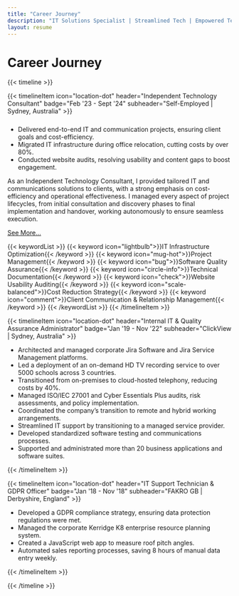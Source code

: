 ```yaml
---
title: "Career Journey"
description: "IT Solutions Specialist | Streamlined Tech | Empowered Teams | Secured Solutions"
layout: resume
---
```


<script>
    function showMore(num, expand){
        var moreId = 'more' + num;
        var expandLinkId = 'expandLink' + num;
        var collapseLinkId = 'collapseLink' + num;
        if (expand){
            document.getElementById(expandLinkId).style.display = "none";
            document.getElementById(collapseLinkId).style.display = "inline";
            document.getElementById(moreId).style.display = "block";
            document.getElementById(moreId).classList.remove('resume-animate-out');
            document.getElementById(moreId).classList.add('resume-animate-in');
        } else {
            function transitionEnd(){
                console.log('end');
                document.getElementById(moreId).style.display = 'none';
                document.getElementById(collapseLinkId).style.display = "none";
                document.getElementById(expandLinkId).style.display = "inline";
                document.getElementById(moreId).removeEventListener('animationend', transitionEnd);
            }
            document.getElementById(moreId).addEventListener('animationend', transitionEnd);  
            
            document.getElementById(moreId).classList.remove('resume-animate-in');
            document.getElementById(moreId).classList.add('resume-animate-out');
                
        }   
        
    }
</script>

# Career Journey

{{< timeline >}}

{{< timelineItem icon="location-dot" header="Independent Technology Consultant" badge="Feb '23 - Sept '24" subheader="Self-Employed | Sydney, Australia" >}}

<ul style="padding-top:10px">
<li>Delivered end-to-end IT and communication projects, ensuring client goals and cost-efficiency.</li>
<li>Migrated IT infrastructure during office relocation, cutting costs by over 80%.</li>
<li>Conducted website audits, resolving usability and content gaps to boost engagement.</li>
</ul>

<div id="contentContainer">
    <span id="contentText">
        <p>As an Independent Technology Consultant, I provided tailored IT and communications solutions to clients, with a strong emphasis on cost-efficiency and operational effectiveness. I managed every aspect of project lifecycles, from initial consultation and discovery phases to final implementation and handover, working autonomously to ensure seamless execution.</p>
        <p id='more1' style ="display:none">In one standout project, I managed an office relocation for a client, which involved the migration of their IT and communications infrastructure. By identifying overprovisioned services from prior consultants, I achieved a dramatic reduction in operational costs while maintaining the client's core requirements. Additionally, I implemented a telephony solution that reduced costs by over 60%, demonstrating my ability to align technical implementations with business objectives.
        Another key focus area was software quality assurance, where I led acceptance and regression testing for web and mobile applications. These efforts ensured that client software releases consistently met high-quality standards. </p>
    </span> 
    <a href="javascript:showMore('1', true)" id="expandLink1" style="display:inline"> See More... </a>
    <a href="javascript:showMore('1', false)" id="collapseLink1" style="display:none"> See Less... </a>
</div>

{{< keywordList >}}
{{< keyword icon="lightbulb">}}IT Infrastructure Optimization{{< /keyword >}}
{{< keyword icon="mug-hot">}}Project Management{{< /keyword >}}
{{< keyword icon="bug">}}Software Quality Assurance{{< /keyword >}}
{{< keyword icon="circle-info">}}Technical Documentation{{< /keyword >}}
{{< keyword icon="check">}}Website Usability Auditing{{< /keyword >}}
{{< keyword icon="scale-balanced">}}Cost Reduction Strategy{{< /keyword >}}
{{< keyword icon="comment">}}Client Communication & Relationship Management{{< /keyword >}}
{{< /keywordList >}}
{{< /timelineItem >}}

{{< timelineItem icon="location-dot" header="Internal IT & Quality Assurance Administrator" badge="Jan '19 - Nov '22" subheader="ClickView | Sydney, Australia" >}}

<ul>
<li>Architected and managed corporate Jira Software and Jira Service Management platforms.</li>
<li>Led a deployment of an on-demand HD TV recording service to over 5000 schools across 3 countries.</li>
<li>Transitioned from on-premises to cloud-hosted telephony, reducing costs by 40%.</li>
<li>Managed ISO/IEC 27001 and Cyber Essentials Plus audits, risk assessments, and policy implementation.</li>
<li>Coordinated the company’s transition to remote and hybrid working arrangements.</li>
<li>Streamlined IT support by transitioning to a managed service provider.</li>
<li>Developed standardized software testing and communications processes.</li>
<li>Supported and administrated more than 20 business applications and software suites.</li>
</ul>
{{< /timelineItem >}}

{{< timelineItem icon="location-dot" header="IT Support Technician & GDPR Officer" badge="Jan '18 - Nov '18" subheader="FAKRO GB | Derbyshire, England" >}}

<ul>
<li>Developed a GDPR compliance strategy, ensuring data protection regulations were met.</li>
<li>Managed the corporate Kerridge K8 enterprise resource planning system.</li>
<li>Created a JavaScript web app to measure roof pitch angles.</li>
<li>Automated sales reporting processes, saving 8 hours of manual data entry weekly.</li>

</ul>
{{< /timelineItem >}}

{{< /timeline >}}
